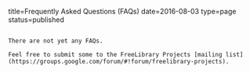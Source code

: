 title=Frequently Asked Questions (FAQs)
date=2016-08-03
type=page
status=published
~~~~~~

There are not yet any FAQs.

Feel free to submit some to the FreeLibrary Projects [mailing list](https://groups.google.com/forum/#!forum/freelibrary-projects).
